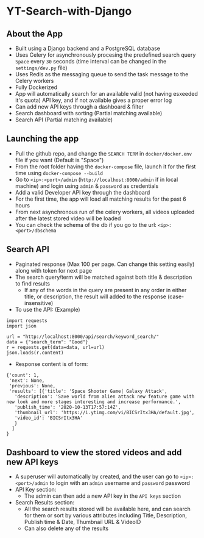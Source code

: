 # YT-Search-with-Django

## About the App
- Built using a Django backend and a PostgreSQL database
- Uses Celery for asynchronously procesing the predefined search query `Space` every `30` seconds (time interval can be changed in the `settings/dev.py` file)
- Uses Redis as the messaging queue to send the task message to the Celery workers
- Fully Dockerized
- App will automatically search for an available valid (not having esxeeded it's quota) API key, and if not available gives a proper error log
- Can add new API keys through a dashboard & filter
- Search dashboard with sorting (Partial matching available)
- Search API (Partial matching available)

## Launching the app
- Pull the github repo, and change the `SEARCH TERM` in `docker/docker.env` file if you want (Default is "Space")
- From the root folder having the `docker-compose` file, launch it for the first time using `docker-compose --build` 
- Go to `<ip>:<port>/admin` (`http://localhost:8000/admin` if in local machine) and login using `admin` & `password` as credentials
- Add a valid Developer API key through the dashboard
- For the first time, the app will load all matching results for the past 6 hours
- From next asynchronous run of the celery workers, all videos uploaded after the latest stored video will be loaded
- You can check the schema of the db if you go to the url: `<ip>:<port>/dbschema`

## Search API
- Paginated response (Max 100 per page. Can change this setting easily) along with token for next page
- The search query/term will be matched against both title & description to find results
  - If any of the words in the query are present in any order in either title, or description, the result will added to the response (case-insensitive)
- To use the API: (Example)
```
import requests
import json

url = "http://localhost:8000/api/search/keyword_search/"
data = {"search_term": "Good"}
r = requests.get(data=data, url=url)
json.loads(r.content)
```
- Response content is of form:
```
{'count': 1,
 'next': None,
 'previous': None,
 'results': [{'title': 'Space Shooter Game| Galaxy Attack',
   'description': 'Save world from alien attack new feature game with new look and more stages interesting and increase performance.',
   'publish_time': '2020-10-13T17:57:14Z',
   'thumbnail_url': 'https://i.ytimg.com/vi/BICSrItx3HA/default.jpg',
   'video_id': 'BICSrItx3HA'
   }
  ]
}
```

## Dashboard to view the stored videos and add new API keys
- A superuser will automatically by created, and the user can go to `<ip>:<port>/admin` to login with an `admin` username and `password` password
- API Key section:
  - The admin can then add a new API key in the `API keys` section
- Search Results section:
  - All the search results stored will be available here, and can search for them or sort by various attributes including Title, Description, Publish time & Date, Thumbnail URL & VideoID
  - Can also delete any of the results
